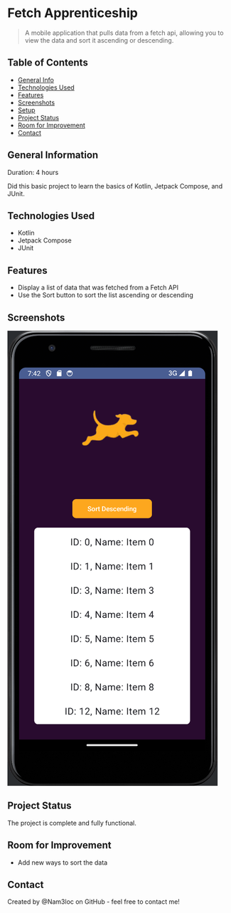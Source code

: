 # Fetch Apprenticeship

> A mobile application that pulls data from a fetch api, allowing you to view the data and sort it ascending or descending.

## Table of Contents
* [General Info](#general-information)
* [Technologies Used](#technologies-used)
* [Features](#features)
* [Screenshots](#screenshots)
* [Setup](#setup)
* [Project Status](#project-status)
* [Room for Improvement](#room-for-improvement)
* [Contact](#contact)

## General Information
Duration: 4 hours

Did this basic project to learn the basics of Kotlin, Jetpack Compose, and JUnit.

## Technologies Used
- Kotlin
- Jetpack Compose
- JUnit

## Features
- Display a list of data that was fetched from a Fetch API
- Use the Sort button to sort the list ascending or descending

## Screenshots
<!-- Add screenshots if available -->
![Example screenshot](app/src/main/res/drawable-nodpi/fetch_apprenticeship.png)

## Project Status
The project is complete and fully functional.

## Room for Improvement
- Add new ways to sort the data

## Contact
Created by @Nam3loc on GitHub - feel free to contact me!
